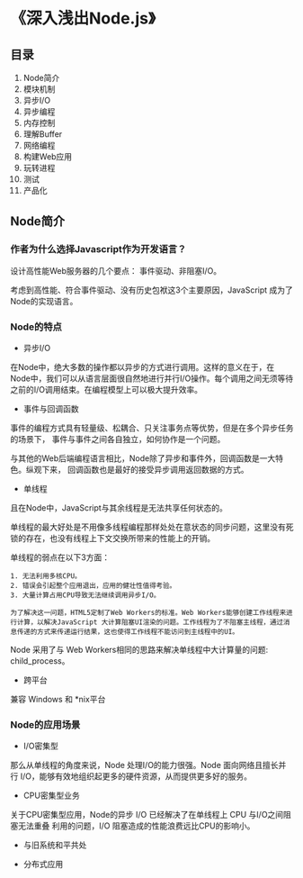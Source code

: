 # 《深入浅出Node.js》

## 目录

1. Node简介
2. 模块机制
3. 异步I/O
4. 异步编程
5. 内存控制
6. 理解Buffer
7. 网络编程
8. 构建Web应用
9. 玩转进程
10. 测试
11. 产品化

## Node简介

### 作者为什么选择Javascript作为开发语言？

设计高性能Web服务器的几个要点： 事件驱动、非阻塞I/O。

考虑到高性能、符合事件驱动、没有历史包袱这3个主要原因，JavaScript 成为了Node的实现语言。

### Node的特点

- 异步I/O

在Node中，绝大多数的操作都以异步的方式进行调用。这样的意义在于，在Node中，我们可以从语言层面很自然地进行并行I/O操作。每个调用之间无须等待之前的I/O调用结束。在编程模型上可以极大提升效率。

- 事件与回调函数

事件的编程方式具有轻量级、松耦合、只关注事务点等优势，但是在多个异步任务的场景下， 事件与事件之间各自独立，如何协作是一个问题。

与其他的Web后端编程语言相比，Node除了异步和事件外，回调函数是一大特色。纵观下来， 回调函数也是最好的接受异步调用返回数据的方式。

- 单线程

且在Node中，JavaScript与其余线程是无法共享任何状态的。

单线程的最大好处是不用像多线程编程那样处处在意状态的同步问题，这里没有死锁的存在，也没有线程上下文交换所带来的性能上的开销。

单线程的弱点在以下3方面：

    1. 无法利用多核CPU。
    2. 错误会引起整个应用退出，应用的健壮性值得考验。
    3. 大量计算占用CPU导致无法继续调用异步I/O。

    为了解决这一问题，HTML5定制了Web Workers的标准。Web Workers能够创建工作线程来进行计算，以解决JavaScript 大计算阻塞UI渲染的问题。工作线程为了不阻塞主线程，通过消息传递的方式来传递运行结果，这也使得工作线程不能访问到主线程中的UI。

Node 采用了与 Web Workers相同的思路来解决单线程中大计算量的问题: child_process。

- 跨平台

兼容 Windows 和 *nix平台

### Node的应用场景

- I/O密集型

那么从单线程的角度来说，Node 处理I/O的能力很强。Node 面向网络且擅长并行 I/O，能够有效地组织起更多的硬件资源，从而提供更多好的服务。

- CPU密集型业务

关于CPU密集型应用，Node的异步 I/O 已经解决了在单线程上 CPU 与I/O之间阻塞无法重叠 利用的问题，I/O 阻塞造成的性能浪费远比CPU的影响小。

- 与旧系统和平共处

- 分布式应用

